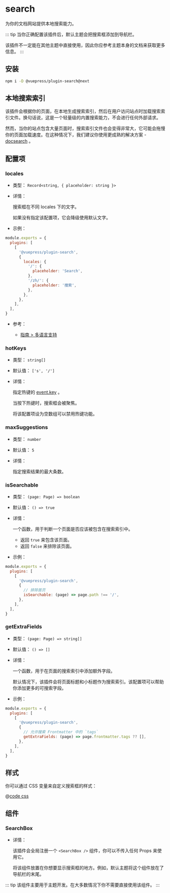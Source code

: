 # search

<NpmBadge package="@vuepress/plugin-search" />

为你的文档网站提供本地搜索能力。

::: tip
当你正确配置该插件后，默认主题会把搜索框添加到导航栏。

该插件不一定能在其他主题中直接使用，因此你应参考主题本身的文档来获取更多信息。
:::

## 安装

```bash
npm i -D @vuepress/plugin-search@next
```

## 本地搜索索引

该插件会根据你的页面，在本地生成搜索索引，然后在用户访问站点时加载搜索索引文件。换句话说，这是一个轻量级的内置搜索能力，不会进行任何外部请求。

然而，当你的站点包含大量页面时，搜索索引文件也会变得非常大，它可能会拖慢你的页面加载速度。在这种情况下，我们建议你使用更成熟的解决方案 - [docsearch](./docsearch.md) 。

## 配置项

### locales

- 类型： `Record<string, { placeholder: string }>`

- 详情：

  搜索框在不同 locales 下的文字。

  如果没有指定该配置项，它会降级使用默认文字。

- 示例：

```js
module.exports = {
  plugins: [
    [
      '@vuepress/plugin-search',
      {
        locales: {
          '/': {
            placeholder: 'Search',
          },
          '/zh/': {
            placeholder: '搜索',
          },
        },
      },
    ],
  ],
}
```

- 参考：

  - [指南 > 多语言支持](../../guide/i18n.md)

### hotKeys

- 类型： `string[]`

- 默认值： `['s', '/']`

- 详情：

  指定热键的 [event.key](http://keycode.info/) 。

  当按下热键时，搜索框会被聚焦。

  将该配置项设为空数组可以禁用热键功能。

### maxSuggestions

- 类型： `number`

- 默认值： `5`

- 详情：

  指定搜索结果的最大条数。

### isSearchable

- 类型： `(page: Page) => boolean`

- 默认值： `() => true`

- 详情：

  一个函数，用于判断一个页面是否应该被包含在搜索索引中。

  - 返回 `true` 来包含该页面。
  - 返回 `false` 来排除该页面。

- 示例：

```js
module.exports = {
  plugins: [
    [
      '@vuepress/plugin-search',
      {
        // 排除首页
        isSearchable: (page) => page.path !== '/',
      },
    ],
  ],
}
```

### getExtraFields

- 类型： `(page: Page) => string[]`

- 默认值： `() => []`

- 详情：

  一个函数，用于在页面的搜索索引中添加额外字段。

  默认情况下，该插件会将页面标题和小标题作为搜索索引。该配置项可以帮助你添加更多的可搜索字段。

- 示例：

```js
module.exports = {
  plugins: [
    [
      '@vuepress/plugin-search',
      {
        // 允许搜索 Frontmatter 中的 `tags`
        getExtraFields: (page) => page.frontmatter.tags ?? [],
      },
    ],
  ],
}
```

## 样式

你可以通过 CSS 变量来自定义搜索框的样式：

@[code css](@vuepress/plugin-search/src/client/styles/vars.css)

## 组件

### SearchBox

- 详情：

  该插件会全局注册一个 `<SearchBox />` 组件，你可以不传入任何 Props 来使用它。

  将该组件放置在你想要显示搜索框的地方。例如，默认主题将这个组件放在了导航栏的末尾。

::: tip
该组件主要用于主题开发。在大多数情况下你不需要直接使用该组件。
:::
